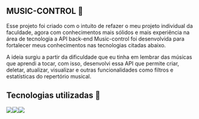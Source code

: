 ## MUSIC-CONTROL  :guitar:

Esse projeto foi criado com o intuito de refazer o meu projeto individual da faculdade, agora com conhecimentos mais sólidos e mais experiência na área de tecnologia a API back-end Music-control foi desenvolvida para fortalecer meus conhecimentos nas tecnologias citadas abaixo.

A ideia surgiu a partir da dificuldade que eu tinha em lembrar das músicas que aprendi a tocar, com isso, desenvolvi essa API que permite criar, deletar, atualizar, visualizar e outras funcionalidades como filtros e estatísticas do repertório musical.

## Tecnologias utilizadas :rocket:

<div style="display:flex; ">
<img src="https://img.shields.io/badge/Java-ED8B00?style=for-the-badge&logo=java&logoColor=white">
<img src="https://img.shields.io/badge/Spring-6DB33F?style=for-the-badge&logo=spring&logoColor=white">
<img src="https://img.shields.io/badge/MySQL-005C84?style=for-the-badge&logo=mysql&logoColor=white">
</div>
